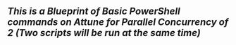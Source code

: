 ## ***This is a Blueprint of Basic PowerShell commands on Attune for Parallel Concurrency of 2 (Two scripts will be run at the same time)***